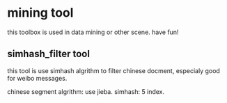 # mining tool
this toolbox is used in data mining or other scene. have fun! 
 
## simhash_filter tool
this tool is use simhash algrithm to filter chinese docment, especialy good for weibo messages.

chinese segment algrithm: use jieba.
simhash: 5 index.

 
